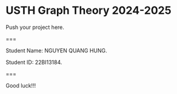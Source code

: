 # USTH Graph Theory 2024-2025

Push your project here.

===

Student Name: NGUYEN QUANG HUNG.

Student ID: 22BI13184.

===

Good luck!!!
